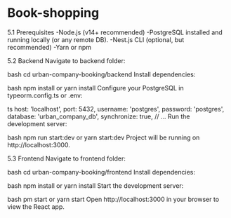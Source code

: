 # Book-shopping
5.1 Prerequisites
-Node.js (v14+ recommended)
-PostgreSQL installed and running locally (or any remote DB).
-Nest.js CLI (optional, but recommended)
-Yarn or npm

5.2 Backend
Navigate to backend folder:

bash
cd urban-company-booking/backend
Install dependencies:

bash
npm install
or
yarn install
Configure your PostgreSQL in typeorm.config.ts or .env:

ts
host: 'localhost',
port: 5432,
username: 'postgres',
password: 'postgres',
database: 'urban_company_db',
synchronize: true,
// ...
Run the development server:

bash
npm run start:dev
or
yarn start:dev
Project will be running on http://localhost:3000.

5.3 Frontend
Navigate to frontend folder:

bash
cd urban-company-booking/frontend
Install dependencies:

bash
npm install
or
yarn install
Start the development server:

bash
pm start
or
yarn start
Open http://localhost:3000 in your browser to view the React app.
